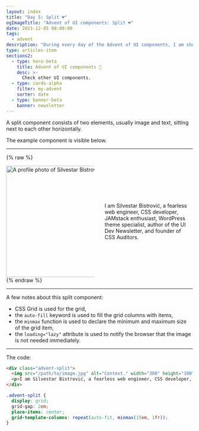 ```yaml
---
layout: index
title: "Day 5: Split 💔"
ogImageTitle: "Advent of UI components: Split 💔"
date: 2021-12-05 08:00:00
tags:
  - advent
description: "During every day of the Advent of UI components, I am showcasing a new UI Component built with HTML, CSS, and JavaScript. Day 5: Split."
type: articles-item
sections2:
  - type: hero-beta
    title: Advent of UI components 🎄
    desc: >-
      Check other UI components.
  - type: cards-alpha
    filter: my-advent
    sorter: date
  - type: banner-beta
    banner: newsletter
---
```


A split component consists of two elements, usually image and text, sitting next to each other horizontally.

The example component is visible below.

---

{% raw %}
<div class="advent-split">
  <img src="https://res.cloudinary.com/starbist/image/upload/w_auto,f_auto,q_auto:eco,dpr_auto,c_scale/PSX_20210122_073856_fdz5qg" alt="A profile photo of Silvestar Bistrović." width="300" height="300" loading="lazy">
  <p>I am Silvestar Bistrović, a fearless web engineer, CSS developer, JAMstack enthusiast, WordPress theme specialist, author of the UI Dev Newsletter, and founder of CSS Auditors.</p>
</div>
<style>
.advent-split {
  display: grid;
  grid-gap: 2em;
  place-items: center;
  grid-template-columns: repeat(auto-fit, minmax(15em, 1fr));
}
</style>
{% endraw %}

---

A few notes about this split component:

- CSS Grid is used for the grid,
- the `auto-fill` keyword is used to fill the grid columns with items,
- the `minmax` function is used to declare the minimum and maximum size of the grid item,
- the `loading="lazy"` attribute is used to notify the browser that the image is not needed immediately.

---

The code:

```html
<div class="advent-split">
  <img src="/path/to/image.jpg" alt="Context." width="300" height="300" loading="lazy">
  <p>I am Silvestar Bistrović, a fearless web engineer, CSS developer, JAMstack enthusiast, WordPress theme specialist, author of the UI Dev Newsletter, and founder of CSS Auditors.</p>
</div>
```

```css
.advent-split {
  display: grid;
  grid-gap: 2em;
  place-items: center;
  grid-template-columns: repeat(auto-fit, minmax(15em, 1fr));
}
```
